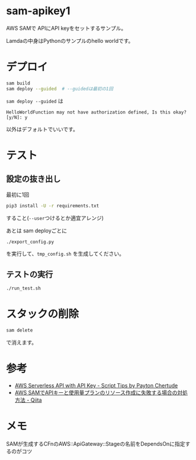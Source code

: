 # sam-apikey1

AWS SAMで
APIにAPI keyをセットするサンプル。

Lamdaの中身はPythonのサンプルのhello worldです。


# デプロイ

```sh
sam build
sam deploy --guided  # --guidedは最初の1回
```

`sam deploy --guided` は

```
HelloWorldFunction may not have authorization defined, Is this okay? [y/N]: y
```

以外はデフォルトでいいです。


# テスト

## 設定の抜き出し

最初に1回
```sh
pip3 install -U -r requirements.txt
```

すること(`--user`つけるとか適宜アレンジ)

あとは sam deployごとに
```sh
./export_config.py
```

を実行して、`tmp_config.sh` を生成してください。

## テストの実行

```sh
./run_test.sh
```


# スタックの削除

```sh
sam delete
```
で消えます。


# 参考

* [AWS Serverless API with API Key - Script Tips by Payton Chertude](https://scripttips.net/aws-serverless-api-with-api-key/)
* [AWS SAMでAPIキーと使用量プランのリソース作成に失敗する場合の対処方法 - Qiita](https://qiita.com/hayao_k/items/4bee4a27a2b15f19fad8)


# メモ

SAMが生成するCFnのAWS::ApiGateway::Stageの名前をDependsOnに指定するのがコツ
